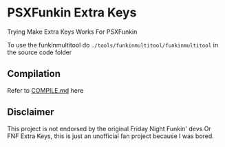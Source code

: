 # PSXFunkin Extra Keys
Trying Make Extra Keys Works For PSXFunkin

To use the funkinmultitool do ```./tools/funkinmultitool/funkinmultitool``` in the source code folder

## Compilation
Refer to [COMPILE.md](/COMPILE.md) here

## Disclaimer
This project is not endorsed by the original Friday Night Funkin' devs Or FNF Extra Keys, this is just an unofficial fan project because I was bored.
